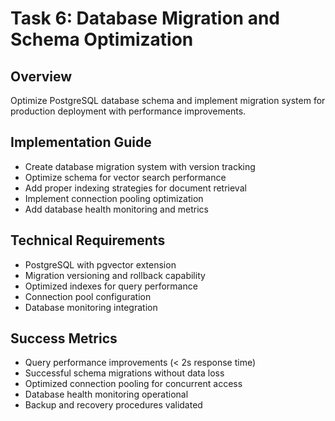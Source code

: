 # Task 6: Database Migration and Schema Optimization

## Overview
Optimize PostgreSQL database schema and implement migration system for production deployment with performance improvements.

## Implementation Guide
- Create database migration system with version tracking
- Optimize schema for vector search performance  
- Add proper indexing strategies for document retrieval
- Implement connection pooling optimization
- Add database health monitoring and metrics

## Technical Requirements
- PostgreSQL with pgvector extension
- Migration versioning and rollback capability
- Optimized indexes for query performance
- Connection pool configuration
- Database monitoring integration

## Success Metrics
- Query performance improvements (< 2s response time)
- Successful schema migrations without data loss
- Optimized connection pooling for concurrent access
- Database health monitoring operational
- Backup and recovery procedures validated